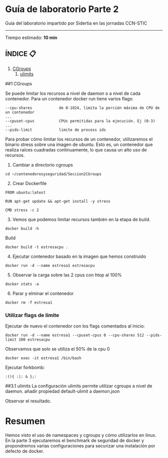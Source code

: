 # Guía de laboratorio Parte 2
Guía del laboratorio impartido por Sidertia en las jornadas CCN-STIC
***
Tiempo estimado: **10 min**
## ÍNDICE 📋
1. [CGroups ](#id1)
    1. [ulimits](#id31)


<div id='id1'></div>
##1 CGroups

Se puede limitar los recursos a nivel de daemon o a nivel de cada contenedor.
Para un contenedor docker run tiene varios flags:

```
--cpu-shares            de 0-1024, limita la porción máxima de CPU de un contenedor
...
--cpuset-cpus           CPUs permitidas para la ejecución. Ej (0-3)
...
--pids-limit            limite de process ids
```

Para probar cómo limitar los recursos de un contenedor, utilizaremos el binario stress sobre una imagen de ubuntu. Esto es, un contenedor que realiza raíces cuadradas continuamente, lo que causa un alto uso de recursos.

1. Cambiar a directorio cgroups
```
cd ~/contenedoresyseguridad/Seccion2CGroups
```
2. Crear Dockerfile
```
FROM ubuntu:latest

RUN apt-get update && apt-get install -y stress

CMD stress -c 2
```
3. Vemos que podemos limitar recursos también en la etapa de build.
````
docker build -h
````
Build
````
docker build -t estresacpu . 
````
4. Ejecutar contenedor basado en la imagen que hemos construido
````
docker run -d --name estresa1 estresacpu
````
5. Observar la carga sobre las 2 cpus con htop al 100%
````
docker stats -a
````
6. Parar y elminar el contenedor
````
docker rm -f estresa1
````

### Utilizar flags de límite
Ejecutar de nuevo el contenedor con los flags comentados al inicio:
````
docker run -d --name estresa1 --cpuset-cpus 0 --cpu-shares 512 --pids-limit 100 estresacpu 
````
Observamos que solo se utiliza el 50% de la cpu 0

````
docker exec -it estresa1 /bin/bash
````

Ejecutar forkbomb:
````
:(){ :|: & };:
````

<div id='id31'></div>
##3.1 ulimits
La configuración ulimits permite utilizar cgroups a nivel de daemon.
añadir propiedad default-ulimit a daemon.json

Observar el resultado.

# Resumen
Hemos visto el uso de namespaces y cgroups y cómo utilizarlos en linux. En la parte 3 ejecutaremos el benchmark de seguridad de docker y propondremos varias configuraciones para securizar una instalación por defecto de docker. 
